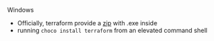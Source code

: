 Windows
- Officially, terraform provide a [zip](https://releases.hashicorp.com/terraform/1.11.4/terraform_1.11.4_windows_amd64.zip) with .exe inside
- running `choco install terraform` from an elevated command shell 